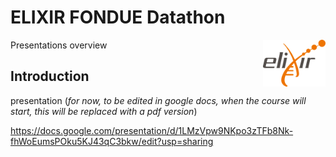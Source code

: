 
# ELIXIR FONDUE Datathon 

<img align="right" src="../program/images/logo_elixir.png" width="100"/>

Presentations overview

## Introduction

presentation (*for now, to be edited in google docs, when the course will start, this will be replaced with a pdf version*)

https://docs.google.com/presentation/d/1LMzVpw9NKpo3zTFb8Nk-fhWoEumsPOku5KJ43qC3bkw/edit?usp=sharing




